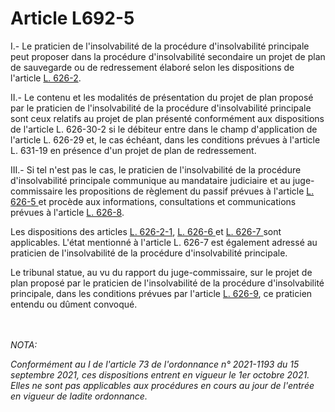 # Article L692-5

<p>I.- Le praticien de l'insolvabilité de la procédure d'insolvabilité principale peut proposer dans la procédure d'insolvabilité secondaire un projet de plan de sauvegarde ou de redressement élaboré selon les dispositions de l'article <a href='/code-de-commerce/partie-legislative/livre-vi-des-difficultes-des-entreprises/titre-ii-de-la-sauvegarde/chapitre-vi-du-plan-de-sauvegarde/section-1-de-lelaboration-du-projet-de-plan/l626-2.md'>L. 626-2</a>.</p><p>II.- Le contenu et les modalités de présentation du projet de plan proposé par le praticien de l'insolvabilité de la procédure d'insolvabilité principale sont ceux relatifs au projet de plan présenté conformément aux dispositions de l'article L. 626-30-2 si le débiteur entre dans le champ d'application de l'article L. 626-29 et, le cas échéant, dans les conditions prévues à l'article L. 631-19 en présence d'un projet de plan de redressement.</p><p>III.- Si tel n'est pas le cas, le praticien de l'insolvabilité de la procédure d'insolvabilité principale communique au mandataire judiciaire et au juge-commissaire les propositions de règlement du passif prévues à l'article <a href='/code-de-commerce/partie-legislative/livre-vi-des-difficultes-des-entreprises/titre-ii-de-la-sauvegarde/chapitre-vi-du-plan-de-sauvegarde/section-1-de-lelaboration-du-projet-de-plan/l626-5.md'>L. 626-5 </a>et procède aux informations, consultations et communications prévues à l'article <a href='/code-de-commerce/partie-legislative/livre-vi-des-difficultes-des-entreprises/titre-ii-de-la-sauvegarde/chapitre-vi-du-plan-de-sauvegarde/section-1-de-lelaboration-du-projet-de-plan/l626-8.md'>L. 626-8</a>.</p><p>Les dispositions des articles <a href='/code-de-commerce/partie-legislative/livre-vi-des-difficultes-des-entreprises/titre-ii-de-la-sauvegarde/chapitre-vi-du-plan-de-sauvegarde/section-1-de-lelaboration-du-projet-de-plan/l626-2-1.md'>L. 626-2-1</a>, <a href='/code-de-commerce/partie-legislative/livre-vi-des-difficultes-des-entreprises/titre-ii-de-la-sauvegarde/chapitre-vi-du-plan-de-sauvegarde/section-1-de-lelaboration-du-projet-de-plan/l626-6.md'>L. 626-6 </a>et <a href='/code-de-commerce/partie-legislative/livre-vi-des-difficultes-des-entreprises/titre-ii-de-la-sauvegarde/chapitre-vi-du-plan-de-sauvegarde/section-1-de-lelaboration-du-projet-de-plan/l626-7.md'>L. 626-7 </a>sont applicables. L'état mentionné à l'article L. 626-7 est également adressé au praticien de l'insolvabilité de la procédure d'insolvabilité principale.</p><p>Le tribunal statue, au vu du rapport du juge-commissaire, sur le projet de plan proposé par le praticien de l'insolvabilité de la procédure d'insolvabilité principale, dans les conditions prévues par l'article <a href='/code-de-commerce/partie-legislative/livre-vi-des-difficultes-des-entreprises/titre-ii-de-la-sauvegarde/chapitre-vi-du-plan-de-sauvegarde/section-2-du-jugement-arretant-le-plan-et-de-lexecution-du-plan/l626-9.md'>L. 626-9</a>, ce praticien entendu ou dûment convoqué.</p><br/><br/><i>NOTA:<p>Conformément au I de l'article 73 de l'ordonnance n° 2021-1193 du 15 septembre 2021, ces dispositions entrent en vigueur le 1er octobre 2021. Elles ne sont pas applicables aux procédures en cours au jour de l'entrée en vigueur de ladite ordonnance.</p></i>